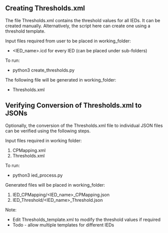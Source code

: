 ## Creating Thresholds.xml

The file Thresholds.xml contains the threshold values for all IEDs. It can be created manually.
Alternatively, the script here can create one using a threshold template.

Input files required from user to be placed in working_folder:
- <IED_name>.icd for every IED (can be placed under sub-folders)

To run:
- python3 create_thresholds.py

The following file will be generated in working_folder:
- Thresholds.xml

## Verifying Conversion of Thresholds.xml to JSONs

Optionally, the conversion of the Thresholds.xml file to individual JSON files can be verified using the following steps. 

Input files required in working folder:
1) CPMapping.xml
2) Thresholds.xml

To run:
- python3 ied_process.py

Generated files will be placed in working_folder:
1) IED_CPMapping/<IED_name>_CPMapping.json
2) IED_Threshold/<IED_name>_Threshold.json


Note: 
- Edit Thresholds_template.xml to modify the threshold values if required
- Todo - allow multiple templates for different IEDs
